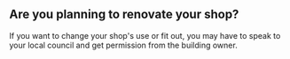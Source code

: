 ## Are you planning to renovate your shop?

If you want to change your shop's use or fit out, you may have to speak to your local council and get permission from the building owner.
